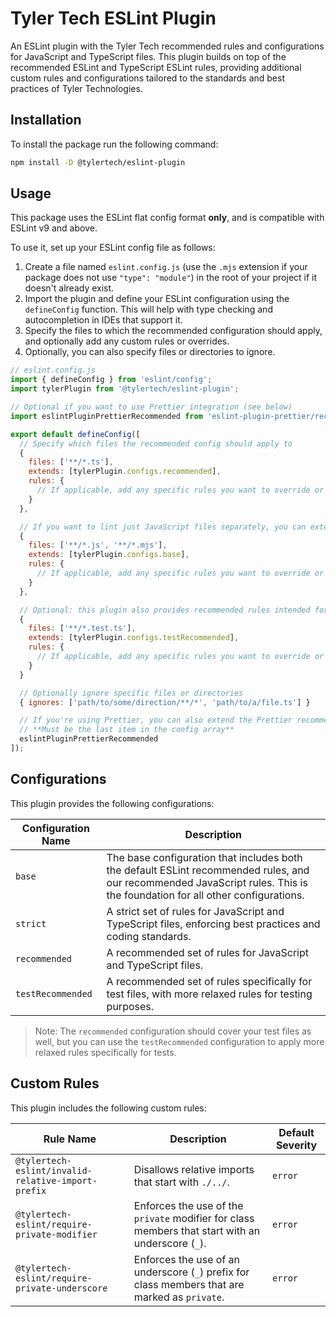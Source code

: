 # Tyler Tech ESLint Plugin

An ESLint plugin with the Tyler Tech recommended rules and configurations for JavaScript and TypeScript files. This plugin builds on top of the recommended
ESLint and TypeScript ESLint rules, providing additional custom rules and configurations tailored to the standards and best practices of Tyler Technologies.

## Installation

To install the package run the following command:

```bash
npm install -D @tylertech/eslint-plugin
```

## Usage

This package uses the ESLint flat config format **only**, and is compatible with ESLint v9 and above.

To use it, set up your ESLint config file as follows:

1. Create a file named `eslint.config.js` (use the `.mjs` extension if your package does not use `"type": "module"`) in the root of your project if it doesn't already exist.
2. Import the plugin and define your ESLint configuration using the `defineConfig` function. This will help with type checking and autocompletion in IDEs that support it.
3. Specify the files to which the recommended configuration should apply, and optionally add any custom rules or overrides.
4. Optionally, you can also specify files or directories to ignore.

```javascript
// eslint.config.js
import { defineConfig } from 'eslint/config';
import tylerPlugin from '@tylertech/eslint-plugin';

// Optional if you want to use Prettier integration (see below)
import eslintPluginPrettierRecommended from 'eslint-plugin-prettier/recommended';

export default defineConfig([
  // Specify which files the recommended config should apply to
  {
    files: ['**/*.ts'],
    extends: [tylerPlugin.configs.recommended],
    rules: {
      // If applicable, add any specific rules you want to override or add here
    }
  },

  // If you want to lint just JavaScript files separately, you can extend the base configuration
  {
    files: ['**/*.js', '**/*.mjs'],
    extends: [tylerPlugin.configs.base],
    rules: {
      // If applicable, add any specific rules you want to override or add here
    }
  },

  // Optional: this plugin also provides recommended rules intended for test files
  {
    files: ['**/*.test.ts'],
    extends: [tylerPlugin.configs.testRecommended],
    rules: {
      // If applicable, add any specific rules you want to override or add here
    }
  }

  // Optionally ignore specific files or directories
  { ignores: ['path/to/some/direction/**/*', 'path/to/a/file.ts'] }

  // If you're using Prettier, you can also extend the Prettier recommended config to avoid conflicts with formatting
  // **Must be the last item in the config array**
  eslintPluginPrettierRecommended
]);
```

## Configurations

This plugin provides the following configurations:

| Configuration Name | Description |
|--------------------|-------------|
| `base` | The base configuration that includes both the default ESLint recommended rules, and our recommended JavaScript rules. This is the foundation for all other configurations. |
| `strict` | A strict set of rules for JavaScript and TypeScript files, enforcing best practices and coding standards. |
| `recommended` | A recommended set of rules for JavaScript and TypeScript files. |
| `testRecommended` | A recommended set of rules specifically for test files, with more relaxed rules for testing purposes. |

> Note: The `recommended` configuration should cover your test files as well, but you can use the `testRecommended` configuration to apply more relaxed rules specifically for tests.

## Custom Rules

This plugin includes the following custom rules:

| Rule Name | Description | Default Severity |
|-----------|-------------| ------------|
| `@tylertech-eslint/invalid-relative-import-prefix` | Disallows relative imports that start with `./../`. | `error` |
| `@tylertech-eslint/require-private-modifier`       | Enforces the use of the `private` modifier for class members that start with an underscore (`_`). | `error` |
| `@tylertech-eslint/require-private-underscore`     | Enforces the use of an underscore (`_`) prefix for class members that are marked as `private`. | `error` |

